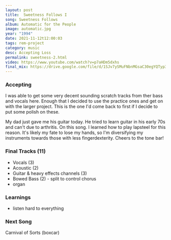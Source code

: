 ```yaml
---
layout: post
title:  Sweetness Follows I
song: Sweetness Follows
album: Automatic for the People
image: automatic.jpg
year: "1994"
date: 2021-11-12t12:00:03
tags: rem-project
category: music
desc: Accepting Loss
permalink: sweetness-2.html
video: https://www.youtube.com/watch?v=p7aHDm5dxhs
final_mix: https://drive.google.com/file/d/1SJv7ySMuFNbnMGsaC30egYQTyp3zt8i0/view?usp=sharing
---
```


### Accepting

I was able to get some very decent sounding scratch tracks from ther bass and vocals here. Enough that I decided to use the practice ones and get on with the larger project. This is the one I'd come back to first if I decide to put some polish on these.

My dad just gave me his guitar today. He tried to learn guitar in his early 70s and can't due to arthritis. On this song. I learned how to play lapsteel for this reason. It's likely my fate to lose my hands, so I'm diversifying my instruments towards those with less fingerdexterity. Cheers to the tone bar!

### Final Tracks (11)

- Vocals (3)
- Acoustic (2)
- Guitar & heavy effects channels (3)
- Bowed Bass (2) - split to control chorus
- organ

### Learnings

- listen hard to everything

### Next Song

Carnival of Sorts (boxcar)
